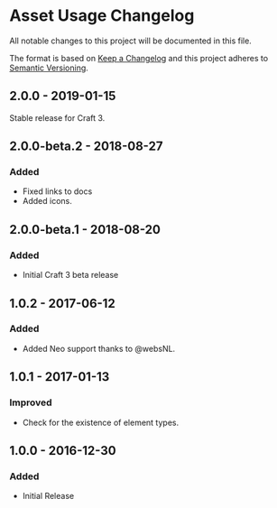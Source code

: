 # Asset Usage Changelog

All notable changes to this project will be documented in this file.

The format is based on [Keep a Changelog](http://keepachangelog.com/) and this project adheres to [Semantic Versioning](http://semver.org/).

## 2.0.0 - 2019-01-15

Stable release for Craft 3.

## 2.0.0-beta.2 - 2018-08-27
### Added
- Fixed links to docs
- Added icons.

## 2.0.0-beta.1 - 2018-08-20
### Added
- Initial Craft 3 beta release

## 1.0.2 - 2017-06-12
### Added
- Added Neo support thanks to @websNL.

## 1.0.1 - 2017-01-13
### Improved
- Check for the existence of element types.

## 1.0.0 - 2016-12-30
### Added
- Initial Release